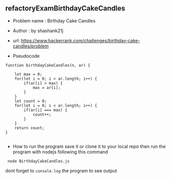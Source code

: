 ## refactoryExamBirthdayCakeCandles

- Problem name : Birthday Cake Candles

- Author : by shashank21j

- url: https://www.hackerrank.com/challenges/birthday-cake-candles/problem

- Pseudocode
```
function birthdayCakeCandles(n, ar) {
   
    let max = 0;
    for(let i = 0; i < ar.length; i++) {
        if(ar[i] > max) {
            max = ar[i];
        }
    }
    let count = 0;
    for(let i = 0; i < ar.length; i++) {
        if(ar[i] === max) {
            count++;
        }
    }
    return count;
}


```
- How to run the program
  save it or clone it to your local repo then run the program with nodejs following this command
```
 node BirthdayCakeCandles.js

```
 dont forget to ```console.log``` the program to see output
